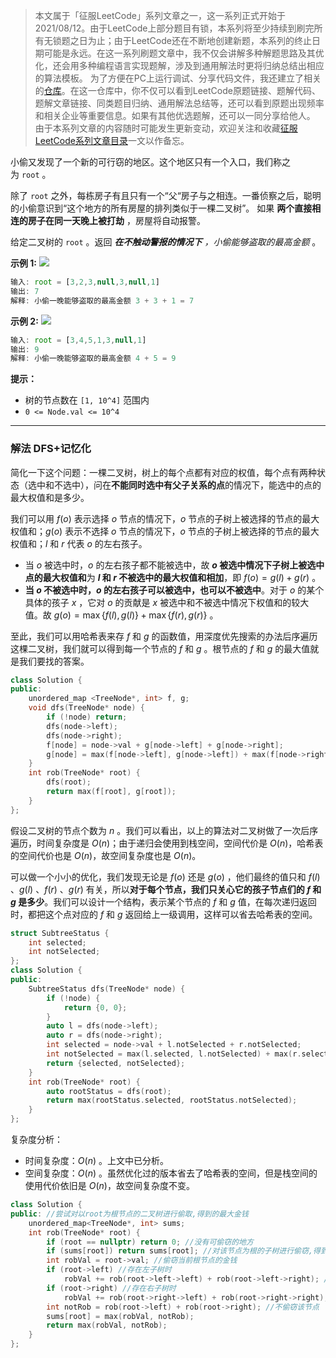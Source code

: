 > 本文属于「征服LeetCode」系列文章之一，这一系列正式开始于2021/08/12。由于LeetCode上部分题目有锁，本系列将至少持续到刷完所有无锁题之日为止；由于LeetCode还在不断地创建新题，本系列的终止日期可能是永远。在这一系列刷题文章中，我不仅会讲解多种解题思路及其优化，还会用多种编程语言实现题解，涉及到通用解法时更将归纳总结出相应的算法模板。
> <b></b>
> 为了方便在PC上运行调试、分享代码文件，我还建立了相关的[仓库](https://github.com/memcpy0/LeetCode-Conquest)。在这一仓库中，你不仅可以看到LeetCode原题链接、题解代码、题解文章链接、同类题目归纳、通用解法总结等，还可以看到原题出现频率和相关企业等重要信息。如果有其他优选题解，还可以一同分享给他人。
> <b></b>
> 由于本系列文章的内容随时可能发生更新变动，欢迎关注和收藏[征服LeetCode系列文章目录](https://memcpy0.blog.csdn.net/article/details/119656559)一文以作备忘。

小偷又发现了一个新的可行窃的地区。这个地区只有一个入口，我们称之为 `root` 。

除了 `root` 之外，每栋房子有且只有一个“父“房子与之相连。一番侦察之后，聪明的小偷意识到“这个地方的所有房屋的排列类似于一棵二叉树”。 如果 **两个直接相连的房子在同一天晚上被打劫** ，房屋将自动报警。

给定二叉树的 `root` 。返回 _**在不触动警报的情况下** ，小偷能够盗取的最高金额_ 。

**示例 1:**
![](https://assets.leetcode.com/uploads/2021/03/10/rob1-tree.jpg)
```js
输入: root = [3,2,3,null,3,null,1]
输出: 7 
解释: 小偷一晚能够盗取的最高金额 3 + 3 + 1 = 7
```
**示例 2:**
![](https://assets.leetcode.com/uploads/2021/03/10/rob2-tree.jpg)
```js
输入: root = [3,4,5,1,3,null,1]
输出: 9
解释: 小偷一晚能够盗取的最高金额 4 + 5 = 9
```
**提示：**
- 树的节点数在 `[1, 10^4]` 范围内
- `0 <= Node.val <= 10^4`

---
### 解法 DFS+记忆化
简化一下这个问题：一棵二叉树，树上的每个点都有对应的权值，每个点有两种状态（选中和不选中），问在**不能同时选中有父子关系的点**的情况下，能选中的点的最大权值和是多少。

我们可以用 $f(o)$ 表示选择 $o$ 节点的情况下，$o$ 节点的子树上被选择的节点的最大权值和；$g(o)$ 表示不选择 $o$ 节点的情况下，$o$ 节点的子树上被选择的节点的最大权值和；$l$ 和 $r$ 代表 $o$ 的左右孩子。
- 当 $o$ 被选中时，$o$ 的左右孩子都不能被选中，故 **$o$ 被选中情况下子树上被选中点的最大权值和**为 **$l$ 和 $r$ 不被选中的最大权值和相加**，即 $f(o)=g(l)+g(r)$ 。
- **当 $o$ 不被选中时，$o$ 的左右孩子可以被选中，也可以不被选中**。对于 $o$ 的某个具体的孩子 $x$ ，它对 $o$ 的贡献是 $x$ 被选中和不被选中情况下权值和的较大值。故 $g(o) = \max \{ f(l) , g(l)\}+\max\{ f(r) , g(r) \}$ 。

至此，我们可以用哈希表来存 $f$ 和 $g$ 的函数值，用深度优先搜索的办法后序遍历这棵二叉树，我们就可以得到每一个节点的 $f$ 和 $g$ 。根节点的 $f$ 和 $g$ 的最大值就是我们要找的答案。
```cpp
class Solution {
public:
    unordered_map <TreeNode*, int> f, g;
    void dfs(TreeNode* node) {
        if (!node) return;
        dfs(node->left);
        dfs(node->right);
        f[node] = node->val + g[node->left] + g[node->right];
        g[node] = max(f[node->left], g[node->left]) + max(f[node->right], g[node->right]);
    }
    int rob(TreeNode* root) {
        dfs(root);
        return max(f[root], g[root]);
    }
};
```
假设二叉树的节点个数为 $n$ 。我们可以看出，以上的算法对二叉树做了一次后序遍历，时间复杂度是 $O(n)$；由于递归会使用到栈空间，空间代价是 $O(n)$，哈希表的空间代价也是 $O(n)$，故空间复杂度也是 $O(n)$。

可以做一个小小的优化，我们发现无论是 $f(o)$ 还是 $g(o)$ ，他们最终的值只和 $f(l)$ 、$g(l)$ 、$f(r)$ 、$g(r)$ 有关，所以**对于每个节点，我们只关心它的孩子节点们的 $f$ 和 $g$ 是多少**。我们可以设计一个结构，表示某个节点的 $f$ 和 $g$ 值，在每次递归返回时，都把这个点对应的 $f$ 和 $g$ 返回给上一级调用，这样可以省去哈希表的空间。
```cpp
struct SubtreeStatus {
    int selected;
    int notSelected;
};
class Solution {
public:
    SubtreeStatus dfs(TreeNode* node) {
        if (!node) {
            return {0, 0};
        }
        auto l = dfs(node->left);
        auto r = dfs(node->right);
        int selected = node->val + l.notSelected + r.notSelected;
        int notSelected = max(l.selected, l.notSelected) + max(r.selected, r.notSelected);
        return {selected, notSelected};
    }
    int rob(TreeNode* root) {
        auto rootStatus = dfs(root);
        return max(rootStatus.selected, rootStatus.notSelected);
    }
};
```
复杂度分析：
- 时间复杂度：$O(n)$ 。上文中已分析。
- 空间复杂度：$O(n)$ 。虽然优化过的版本省去了哈希表的空间，但是栈空间的使用代价依旧是 $O(n)$，故空间复杂度不变。

```cpp
class Solution {
public: //尝试对以root为根节点的二叉树进行偷取,得到的最大金钱
    unordered_map<TreeNode*, int> sums;
    int rob(TreeNode* root) {
        if (root == nullptr) return 0; //没有可偷窃的地方
        if (sums[root]) return sums[root]; //对该节点为根的子树进行偷窃,得到的值已经确定
        int robVal = root->val; //偷窃当前根节点的金钱
        if (root->left) //存在左子树时
            robVal += rob(root->left->left) + rob(root->left->right); //只能偷窃子树的子树
        if (root->right) //存在右子树时
            robVal += rob(root->right->left) + rob(root->right->right); //只能偷窃子树的子树
        int notRob = rob(root->left) + rob(root->right); //不偷窃该节点
        sums[root] = max(robVal, notRob);
        return max(robVal, notRob);
    }
};
```